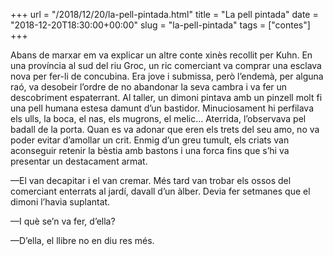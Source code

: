 +++
url = "/2018/12/20/la-pell-pintada.html"
title = "La pell pintada"
date = "2018-12-20T18:30:00+00:00"
slug = "la-pell-pintada"
tags = ["contes"]
+++

<p>Abans de marxar em va explicar un altre conte xinès recollit per Kuhn. En una província al sud del riu Groc, un ric comerciant va comprar una esclava nova per fer-li de concubina. Era jove i submissa, però l’endemà, per alguna raó, va desobeir l’ordre de no abandonar la seva cambra i va fer un descobriment espaterrant. Al taller, un dimoni pintava amb un pinzell molt fi una pell humana estesa damunt d’un bastidor. Minuciosament hi perfilava els ulls, la boca, el nas, els mugrons, el melic… Aterrida, l’observava pel badall de la porta. Quan es va adonar que eren els trets del seu amo, no va poder evitar d’amollar un crit. Enmig d’un greu tumult, els criats van aconseguir retenir la bèstia amb bastons i una forca fins que s’hi va presentar un destacament armat.</p>

<p>—El van decapitar i el van cremar. Més tard van trobar els ossos del comerciant enterrats al jardí, davall d’un àlber. Devia fer setmanes que el dimoni l’havia suplantat.</p>
<p>—I què se’n va fer, d’ella?</p>
<p>—D’ella, el llibre no en diu res més.</p>
